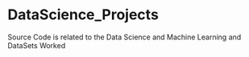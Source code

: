# DataScience_Projects
Source Code is related to the Data Science and Machine Learning and DataSets Worked
